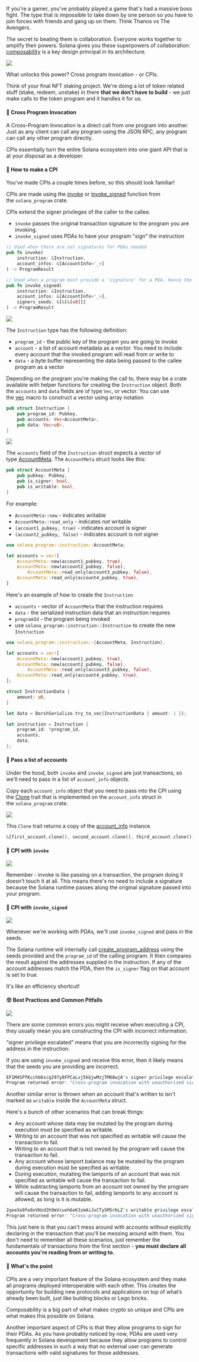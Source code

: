 If you're a gamer, you've probably played a game that's had a massive boss fight. The type that is impossible to take down by one person so you have to join forces with friends and gang up on them. Think Thanos vs The Avengers.

The secret to beating them is collaboration. Everyone works together to amplify their powers. Solana gives you these superpowers of collaboration: [composability](https://en.wikipedia.org/wiki/Composability) is a key design principal in its architecture.

![](https://media.giphy.com/media/rj12FejFUysTK/giphy.gif)

What unlocks this power? Cross program invocation - or CPIs.

Think of your final NFT staking project. We're doing a lot of token related stuff (stake, redeem, unstake) in there **that we don't have to build** - we just make calls to the token program and it handles it for us. 

#### 🔀 Cross Program Invocation
A Cross-Program Invocation is a direct call from one program into another. Just as any client can call any program using the JSON RPC, any program can call any other program directly. 

CPIs essentially turn the entire Solana ecosystem into one giant API that is at your disposal as a developer.

#### 🤔 How to make a CPI
You've made CPIs a couple times before, so this should look familiar!

CPIs are made using the [invoke](https://docs.rs/solana-program/1.10.19/solana_program/program/fn.invoke.html) or [invoke_signed](https://docs.rs/solana-program/1.10.19/solana_program/program/fn.invoke_signed.html) function from the `solana_program` crate. 

CPIs extend the signer privileges of the caller to the callee.
- `invoke` passes the original transaction signature to the program you are invoking.
- `invoke_signed` uses PDAs to have your program "sign" the instruction

```rs
// Used when there are not signatures for PDAs needed
pub fn invoke(
    instruction: &Instruction,
    account_infos: &[AccountInfo<'_>]
) -> ProgramResult

// Used when a program must provide a 'signature' for a PDA, hence the signer_seeds parameter
pub fn invoke_signed(
    instruction: &Instruction,
    account_infos: &[AccountInfo<'_>],
    signers_seeds: &[&[&[u8]]]
) -> ProgramResult
```

![](https://hackmd.io/_uploads/rJpVnT6Eo.png)

The `Instruction` type has the following definition:

- `program_id` - the public key of the program you are going to invoke
- `account` - a list of account metadata as a vector. You need to include every account that the invoked program will read from or write to
- `data` - a byte buffer representing the data being passed to the callee program as a vector

Depending on the program you're making the call to, there may be a crate available with helper functions for creating the `Instruction` object. Both the `accounts` and `data` fields are of type `Vec`, or vector. You can use the [vec](https://doc.rust-lang.org/std/macro.vec.html) macro to construct a vector using array notation

```rs
pub struct Instruction {
    pub program_id: Pubkey,
    pub accounts: Vec<AccountMeta>,
    pub data: Vec<u8>,
}
```

![](https://hackmd.io/_uploads/H1QOhTTEo.png)

The `accounts` field of the `Instruction` struct expects a vector of type [AccountMeta](https://docs.rs/solana-program/latest/solana_program/instruction/struct.AccountMeta.html). The `AccountMeta` struct looks like this:

```rust
pub struct AccountMeta {
    pub pubkey: Pubkey,
    pub is_signer: bool,
    pub is_writable: bool,
}
```

For example:
- `AccountMeta::new` - indicates writable
- `AccountMeta::read_only` - indicates *not* writable
- `(account1_pubkey, true)` - indicates account is signer
- `(account2_pubkey, false)` - indicates account is *not* signer

```rust
use solana_program::instruction::AccountMeta;

let accounts = vec![
    AccountMeta::new(account1_pubkey, true),
    AccountMeta::new(account2_pubkey, false),
		AccountMeta::read_only(account3_pubkey, false),
    AccountMeta::read_only(account4_pubkey, true),
]
```

Here's an example of how to create the `Instruction` 
- `accounts` - vector of `AccountMeta` that the instruction requires
- `data` - the serialized instruction data that an instruction requires
- `programId` -  the program being invoked
- use `solana_program::instruction::Instruction` to create the new `Instruction`

```rust
use solana_program::instruction::{AccountMeta, Instruction},

let accounts = vec![
    AccountMeta::new(account1_pubkey, true),
    AccountMeta::new(account2_pubkey, false),
		AccountMeta::read_only(account3_pubkey, false),
    AccountMeta::read_only(account4_pubkey, true),
];

struct InstructionData {
    amount: u8,
}

let data = BorshSerialize.try_to_vec(InstructionData { amount: 1 });

let instruction = Instruction {
    program_id: *program_id,
    accounts,
    data,
};
```

#### 📜 Pass a list of accounts

Under the hood, both `invoke` and `invoke_signed` are just transactions, so we'll need to pass in a list  of `account_info` objects. 

Copy each `account_info` object that you need to pass into the CPI using the [Clone](https://docs.rs/solana-program/1.10.19/solana_program/account_info/struct.AccountInfo.html#impl-Clone) trait that is implemented on the `account_info` struct in the `solana_program` crate.

![](https://hackmd.io/_uploads/r1gJ6T6Ns.png)

This `Clone` trait returns a copy of the [account_info](https://docs.rs/solana-program/1.10.19/solana_program/account_info/struct.AccountInfo.html) instance.

```rust
&[first_account.clone(), second_account.clone(), third_account.clone()]
```

#### 🏒 CPI with `invoke`

![](https://hackmd.io/_uploads/SJ8baa6Es.png)

Remember - invoke is like passing on a transaction, the program doing it doesn't touch it at all. This means there's no need to include a signature because the Solana runtime passes along the original signature passed into your program.

#### 🏑 CPI with `invoke_signed`

![](https://hackmd.io/_uploads/rJki6TaEj.png)

Whenever we're working with PDAs, we'll use `invoke_signed` and pass in the seeds.

The Solana runtime will internally call [create_program_address](https://docs.rs/solana-program/1.4.4/solana_program/pubkey/struct.Pubkey.html#method.create_program_address) using the seeds provided and the `program_id` of the calling program. It then compares the result against the addresses supplied in the instruction. If any of the account addresses match the PDA, then the `is_signer` flag on that account is set to true.

It's like an efficiency shortcut!

#### 😲 Best Practices and Common Pitfalls
![](https://hackmd.io/_uploads/SkLB0pa4s.png)

There are some common errors you might receive when executing a CPI, they usually mean you are constructing the CPI with incorrect information. 

“signer privilege escalated” means that you are incorrectly signing for the address in the instruction. 

If you are using `invoke_signed` and receive this error, then it likely means that the seeds you are providing are incorrect.

```rust
EF1M4SPfKcchb6scq297y8FPCaLvj5kGjwMzjTM68wjA's signer privilege escalated
Program returned error: "Cross-program invocation with unauthorized signer or writable account"
```

Another similar error is thrown when an account that's written to isn't marked as `writable` inside the `AccountMeta` struct.

Here's a bunch of other scenarios that can break things:
- Any account whose data may be mutated by the program during execution must be specified as writable.
- Writing to an account that was not specified as writable will cause the transaction to fail.
- Writing to an account that is not owned by the program will cause the transaction to fail.
- Any account whose lamport balance may be mutated by the program during execution must be specified as writable.
- During execution, mutating the lamports of an account that was not specified as writable will cause the transaction to fail.
- While subtracting lamports from an account not owned by the program will cause the transaction to fail, adding lamports to any account is allowed, as long is it is mutable.

```rust
2qoeXa9fo8xVHzd2h9mVcueh6oK3zmAiJxCTySM5rbLZ's writable privilege escalated
Program returned error: "Cross-program invocation with unauthorized signer or writable account"
```

This just here is that you can't mess around with accounts without explicitly declaring in the transaction that you'll be messing around with them. You don't need to remember all these scenarios, just remember the fundamentals of transactions from the first section - **you must declare all accounts you're reading from or writing to.**

#### 🤔 What's the point
CPIs are a very important feature of the Solana ecosystem and they make all programs deployed interoperable with each other. This creates the opportunity for building new protocols and applications on top of what’s already been built, just like building blocks or Lego bricks. 

Composability is a big part of what makes crypto so unique and CPIs are what makes this possible on Solana.

Another important aspect of CPIs is that they allow programs to sign for their PDAs. As you have probably noticed by now, PDAs are used very frequently in Solana development because they allow programs to control specific addresses in such a way that no external user can generate transactions with valid signatures for those addresses.
